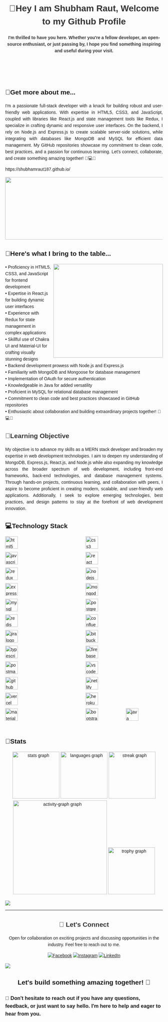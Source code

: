 
<body style="font-family: Arial, sans-serif; line-height: 1.5; margin: 0; padding: 20px;">
  <header>
    <h1 style="color: #333;">👋Hey I am Shubham Raut, Welcome to my Github Profile</h1>
    <h4 style="color: #333;">I'm thrilled to have you here. Whether you're a fellow developer, an open-source enthusiast, or just passing by, I hope you find something inspiring and useful during your visit.</h4>
   
  </header>
    </header>
    </br>
    <h2>🤵Get more about me...</h2>
    <p align="justify">I'm a passionate full-stack developer with a knack for building robust and user-friendly web applications. With expertise in HTML5, CSS3, and JavaScript, coupled with libraries like React.js and state management tools like Redux, I specialize in crafting dynamic and responsive user interfaces. On the backend, I rely on Node.js and Express.js to create scalable server-side solutions, while integrating with databases like MongoDB and MySQL for efficient data management. My GitHub repositories showcase my commitment to clean code, best practices, and a passion for continuous learning. Let's connect, collaborate, and create something amazing together! 🔧💻🌟</p>
     <p>https://shubhamraut187.github.io/</p>
 <div style="borderRadius: 8px;">
     <img height=200 width=550 src="https://cdn.hashnode.com/res/hashnode/image/upload/v1669917258913/6l60p1M2o.gif" style="borderRadius: 8px;"/>
   </div>

## 🎒Here's what I bring to the table...
 <div>
   <div style="borderRadius: 8px;">
     <img align="right" height=300 width=350 src="https://i.pinimg.com/originals/ce/69/4f/ce694f560636dffcf42ecf40d4f2f962.gif" style="borderRadius: 8px;"/>
   </div>
   <div>
     • Proficiency in HTML5, CSS3, and JavaScript for frontend development </br>
     • Expertise in React.js for building dynamic user interfaces </br>
     • Experience with Redux for state management in complex applications </br>
     • Skillful use of Chakra UI and Material-UI for crafting visually stunning designs </br>
     • Backend development prowess with Node.js and Express.js </br>
     • Familiarity with MongoDB and Mongoose for database management </br>
     • Implementation of OAuth for secure authentication </br>
     • Knowledgeable in Java for added versatility </br>
     • Proficient in MySQL for relational database management </br>
     • Commitment to clean code and best practices showcased in GitHub repositories </br>
     • Enthusiastic about collaboration and building extraordinary projects together! 🔧💻🌟 </br>
   </div>
 </div>



<section>
<h2 style="color: #333;">🌱Learning Objective</h2>
<p align="justify">My objective is to advance my skills as a MERN stack developer and broaden my expertise in web development technologies. I aim to deepen my understanding of MongoDB, Express.js, React.js, and Node.js while also expanding my knowledge across the broader spectrum of web development, including front-end frameworks, back-end technologies, and database management systems. Through hands-on projects, continuous learning, and collaboration with peers, I aspire to become proficient in creating modern, scalable, and user-friendly web applications. Additionally, I seek to explore emerging technologies, best practices, and design patterns to stay at the forefront of web development innovation.</p>

###
</section>
  
  
  
  <section>
     <div> <h2 align="left">💻Technology Stack</h2></div>

<div align="left" style="display: grid; grid-template-columns: repeat(4, 1fr); gap: 10px;">
  <img src="https://img.shields.io/badge/HTML5-E34F26?logo=html5&logoColor=white&style=for-the-badge" height="40" alt="html5 logo"  />
  <img width="12" />
  <img src="https://img.shields.io/badge/CSS3-1572B6?logo=css3&logoColor=white&style=for-the-badge" height="40" alt="css3 logo"  />
  <img width="12" />
  <img src="https://img.shields.io/badge/JavaScript-F7DF1E?logo=javascript&logoColor=black&style=for-the-badge" height="40" alt="javascript logo"  />
  <img width="12" />
  <img src="https://img.shields.io/badge/React-61DAFB?logo=react&logoColor=black&style=for-the-badge" height="40" alt="react logo"  />
  <img width="12" />
  <img src="https://img.shields.io/badge/Redux-764ABC?logo=redux&logoColor=white&style=for-the-badge" height="40" alt="redux logo"  />
  <img width="12" />
  <img src="https://img.shields.io/badge/Node.js-339933?logo=nodedotjs&logoColor=white&style=for-the-badge" height="40" alt="nodejs logo"  />
  <img width="12" />
  <img src="https://img.shields.io/badge/Express-000000?logo=express&logoColor=white&style=for-the-badge" height="40" alt="express logo"  />
  <img width="12" />
  <img src="https://img.shields.io/badge/MongoDB-47A248?logo=mongodb&logoColor=white&style=for-the-badge" height="40" alt="mongodb logo"  />
  <img width="12" />
  <img src="https://img.shields.io/badge/MySQL-4479A1?logo=mysql&logoColor=white&style=for-the-badge" height="40" alt="mysql logo"  />
  <img width="12" />
  <img src="https://img.shields.io/badge/PostgreSQL-4169E1?logo=postgresql&logoColor=white&style=for-the-badge" height="40" alt="postgresql logo"  />
  <img width="12" />
  <img src="https://img.shields.io/badge/Redis-DC382D?logo=redis&logoColor=white&style=for-the-badge" height="40" alt="redis logo"  />
  <img width="12" />
   <img src="https://img.shields.io/badge/Confluence-172B4D?logo=confluence&logoColor=white&style=for-the-badge" height="40" alt="confluence logo"  />
  <img width="12" />
  <img src="https://img.shields.io/badge/Jira-0052CC?logo=jira&logoColor=white&style=for-the-badge" height="40" alt="jira logo"  />
  <img width="12" />
  <img src="https://img.shields.io/badge/Bitbucket-0052CC?logo=bitbucket&logoColor=white&style=for-the-badge" height="40" alt="bitbucket logo"  />
  <img width="12" />
  <img src="https://img.shields.io/badge/TypeScript-3178C6?logo=typescript&logoColor=white&style=for-the-badge" height="40" alt="typescript logo"  />
  <img width="12" />
  <img src="https://img.shields.io/badge/Firebase-FFCA28?logo=firebase&logoColor=black&style=for-the-badge" height="40" alt="firebase logo"  />
  <img width="12" />
  <img src="https://img.shields.io/badge/Postman-FF6C37?logo=postman&logoColor=black&style=for-the-badge" height="40" alt="postman logo"  />
  <img width="12" />
  <img src="https://img.shields.io/badge/Visual Studio Code-007ACC?logo=visualstudiocode&logoColor=white&style=for-the-badge" height="40" alt="vscode logo"  />
  <img width="12" />
  <img src="https://img.shields.io/badge/GitHub-181717?logo=github&logoColor=white&style=for-the-badge" height="40" alt="github logo"  />
  <img width="12" />
  <img src="https://img.shields.io/badge/Netlify-00C7B7?logo=netlify&logoColor=black&style=for-the-badge" height="40" alt="netlify logo"  />
  <img width="12" />
  <img src="https://img.shields.io/badge/Vercel-000000?logo=vercel&logoColor=white&style=for-the-badge" height="40" alt="vercel logo"  />
  <img width="12" />
  <img src="https://img.shields.io/badge/Heroku-430098?logo=heroku&logoColor=white&style=for-the-badge" height="40" alt="heroku logo"  />
  <img width="12" />
  <img src="https://img.shields.io/badge/MUI-007FFF?logo=mui&logoColor=white&style=for-the-badge" height="40" alt="materialui logo"  />
  <img width="12" />
  <img src="https://img.shields.io/badge/Bootstrap-7952B3?logo=bootstrap&logoColor=white&style=for-the-badge" height="40" alt="bootstrap logo"  />
  <img src="https://skillicons.dev/icons?i=java" height="40" alt="java logo"  />
</div>

    
  </section>
   &nbsp;
 <h2 align="left">🔢Stats</h2>

  <div align="center">
  <img src="https://github-readme-stats.vercel.app/api?username=ShubhamRaut187&theme=dracula&hide_border=false&include_all_commits=false&count_private=false" height="150" alt="stats graph"  />
  <img src="https://github-readme-stats.vercel.app/api/top-langs?username=ShubhamRaut187&locale=en&hide_title=false&layout=compact&card_width=320&langs_count=5&theme=dracula&hide_border=false&order=2" height="150" alt="languages graph"  />
  <img src="https://github-readme-streak-stats.herokuapp.com/?user=ShubhamRaut187&theme=dracula&hide_border=false" height="150" alt="streak graph"  />
  <img src="https://github-readme-activity-graph.vercel.app/graph?username=ShubhamRaut187&radius=16&theme=react&area=true&order=5" height="300" alt="activity-graph graph"  />
  <img src="https://github-profile-trophy.vercel.app?username=ShubhamRaut187&theme=dracula&column=-1&row=1&margin-w=8&margin-h=8&no-bg=false&no-frame=false&order=4" height="150" alt="trophy graph"  />
</div>


    






![](https://quotes-github-readme.vercel.app/api?type=horizontal&theme=radical)

---



  <section>
    <h2 align="center" style="color: #333;">👯 Let's Connect</h2>
    <p align="center">Open for collaboration on exciting projects and discussing opportunities in the industry. Feel free to reach out to me.</p>
    <div align="center">
      
 [![Facebook](https://img.shields.io/badge/Facebook-%231877F2.svg?logo=Facebook&logoColor=white)](https://www.facebook.com/profile.php?id=100011017964646&mibextid=LQQJ4d) [![Instagram](https://img.shields.io/badge/Instagram-%23E4405F.svg?logo=Instagram&logoColor=white)](https://instagram.com/shubham_raut187?igshid=MjEwN2IyYWYwYw==) [![LinkedIn](https://img.shields.io/badge/LinkedIn-%230077B5.svg?logo=linkedin&logoColor=white)](https://www.linkedin.com/in/shubham-raut-62287226a/) 

 </section>
   
  [![](https://visitcount.itsvg.in/api?id=ShubhamRaut187&icon=0&color=0)](https://visitcount.itsvg.in)
  
  


  <footer>
    <h2 align="center">Let's build something amazing together! 🚀</h2>
    <h3>💬 Don't hesitate to reach out if you have any questions, feedback, or just want to say hello. I'm here to help and eager to hear from you.</h3>
  </footer>
</body>



